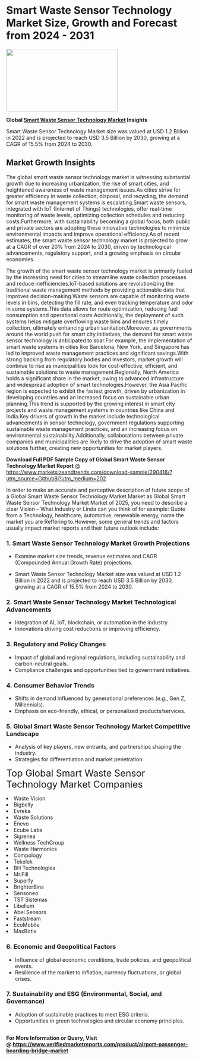 <H1>Smart Waste Sensor Technology Market Size, Growth and Forecast from 2024 - 2031</H1><img class="aligncenter size-medium wp-image-584254" src="https://thirdeyenews.in/wp-content/uploads/2024/09/Global-Market-Research-300x168.jpeg" alt="" width="300" height="168" /><p><strong>Global&nbsp;<a href="https://www.marketsizeandtrends.com/download-sample/290416/?utm_source=Github8j?utm_medium=202">Smart Waste Sensor Technology Market</a> Insights</strong></p><p>Smart Waste Sensor Technology Market size was valued at USD 1.2 Billion in 2022 and is projected to reach USD 3.5 Billion by 2030, growing at a CAGR of 15.5% from 2024 to 2030.</p><p><h2>Market Growth Insights</h2> <p>The global smart waste sensor technology market is witnessing substantial growth due to increasing urbanization, the rise of smart cities, and heightened awareness of waste management issues.As cities strive for greater efficiency in waste collection, disposal, and recycling, the demand for smart waste management systems is escalating.Smart waste sensors, integrated with IoT (Internet of Things) technologies, offer real-time monitoring of waste levels, optimizing collection schedules and reducing costs.Furthermore, with sustainability becoming a global focus, both public and private sectors are adopting these innovative technologies to minimize environmental impacts and improve operational efficiency.As of recent estimates, the smart waste sensor technology market is projected to grow at a CAGR of over 20% from 2024 to 2030, driven by technological advancements, regulatory support, and a growing emphasis on circular economies.</p> <p>The growth of the smart waste sensor technology market is primarily fueled by the increasing need for cities to streamline waste collection processes and reduce inefficiencies.IoT-based solutions are revolutionizing the traditional waste management methods by providing actionable data that improves decision-making.Waste sensors are capable of monitoring waste levels in bins, detecting the fill rate, and even tracking temperature and odor in some systems.This data allows for route optimization, reducing fuel consumption and operational costs.Additionally, the deployment of such systems helps mitigate overflowing waste bins and ensures timely collection, ultimately enhancing urban sanitation.Moreover, as governments around the world push for smart city initiatives, the demand for smart waste sensor technology is anticipated to soar.For example, the implementation of smart waste systems in cities like Barcelona, New York, and Singapore has led to improved waste management practices and significant savings.With strong backing from regulatory bodies and investors, market growth will continue to rise as municipalities look for cost-effective, efficient, and sustainable solutions to waste management.Regionally, North America holds a significant share in the market, owing to advanced infrastructure and widespread adoption of smart technologies.However, the Asia Pacific region is expected to exhibit the fastest growth, driven by urbanization in developing countries and an increased focus on sustainable urban planning.This trend is supported by the growing interest in smart city projects and waste management systems in countries like China and India.Key drivers of growth in the market include technological advancements in sensor technology, government regulations supporting sustainable waste management practices, and an increasing focus on environmental sustainability.Additionally, collaborations between private companies and municipalities are likely to drive the adoption of smart waste solutions further, creating new opportunities for market players.<p><span class=""><strong>Download Full PDF Sample Copy of Global Smart Waste Sensor Technology Market Report</strong> @ <a href="https://www.marketsizeandtrends.com/download-sample/290416/?utm_source=Github8j?utm_medium=202" target="_blank">https://www.marketsizeandtrends.com/download-sample/290416/?utm_source=Github8j?utm_medium=202</a></span></p><p>In order to make an accurate and perceptive description of future scope of a Global&nbsp;Smart Waste Sensor Technology Market Market as Global&nbsp;Smart Waste Sensor Technology Market Market of 2025, you need to describe a clear Vision &ndash; What Industry or Linda can you think of for example: Quote from a Technology, healthcare, automotive, renewable energy, name the market you are Reffering to.However, some general trends and factors usually impact market reports and their future outlook include:</p><h3>1.&nbsp;<strong>Smart Waste Sensor Technology Market Growth Projections</strong></h3><ul><li>Examine market size trends, revenue estimates and CAGR (Compounded Annual Growth Rate) projections.</li><li><p>Smart Waste Sensor Technology Market size was valued at USD 1.2 Billion in 2022 and is projected to reach USD 3.5 Billion by 2030, growing at a CAGR of 15.5% from 2024 to 2030.</p></li></ul><h3>2.&nbsp;<strong>Smart Waste Sensor Technology Market Technological Advancements</strong></h3><ul><li>Integration of AI, IoT, blockchain, or automation in the industry.</li><li>Innovations driving cost reductions or improving efficiency.</li></ul><h3>3.&nbsp;<strong>Regulatory and Policy Changes</strong></h3><ul><li>Impact of global and regional regulations, including sustainability and carbon-neutral goals.</li><li>Compliance challenges and opportunities tied to government initiatives.</li></ul><h3>4.&nbsp;<strong>Consumer Behavior Trends</strong></h3><ul><li>Shifts in demand influenced by generational preferences (e.g., Gen Z, Millennials).</li><li>Emphasis on eco-friendly, ethical, or personalized products/services.</li></ul><h3>5.&nbsp;<strong>Global Smart Waste Sensor Technology Market Competitive Landscape</strong></h3><ul><li>Analysis of key players, new entrants, and partnerships shaping the industry.</li><li>Strategies for differentiation and market penetration.</li></ul><p data-pm-slice="1 1 []"><span style="color: inherit; font-family: inherit; font-size: 25px;">Top Global Smart Waste Sensor Technology Market Companies</span></p><div class="" data-test-id=""><p><li>Waste Vision</li><li> Bigbelly</li><li> Evreka</li><li> Waste Solutions</li><li> Enevo</li><li> Ecube Labs</li><li> Sigrenea</li><li> Wellness TechGroup</li><li> Waste Harmonics</li><li> Compology</li><li> Tekelek</li><li> BH Technologies</li><li> Mr.Fill</li><li> Superfy</li><li> BrighterBins</li><li> Sensoneo</li><li> TST Sistemas</li><li> Libelium</li><li> Abel Sensors</li><li> Faststream</li><li> EcoMobile</li><li> MaxBotix</li></p></div><h3>6.&nbsp;<strong>Economic and Geopolitical Factors</strong></h3><ul><li>Influence of global economic conditions, trade policies, and geopolitical events.</li><li>Resilience of the market to inflation, currency fluctuations, or global crises.</li></ul><h3>7.&nbsp;<strong>Sustainability and ESG (Environmental, Social, and Governance)</strong></h3><ul><li>Adoption of sustainable practices to meet ESG criteria.</li><li>Opportunities in green technologies and circular economy principles.</li></ul><h2><strong style="font-size: 14px;">For More Information or Query, Visit @&nbsp;</strong><a style="background-color: #ffffff; font-size: 14px;" href="https://www.marketsizeandtrends.com/report/smart-waste-sensor-technology-market/" target="_blank">https://www.verifiedmarketreports.com/product/airport-passenger-boarding-bridge-market</a></h2>